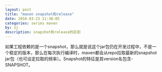 ```yaml
---
layout: post
title: "maven snapshot和release"
date: 2016-03-23 11:38:05
categories: series maven
by: zj
description: snapshot和release的区别
---
```


如果工程依赖的是一个snapshot，那么就是说这个jar包仍在开发过程中，不是一个稳定的版本，那么在每次执行编译时，maven都会从repo拉取最新的snapshot jar包（也可设定拉取的频率）。Snapshot的特征是其version名包含-SNAPSHOT。

